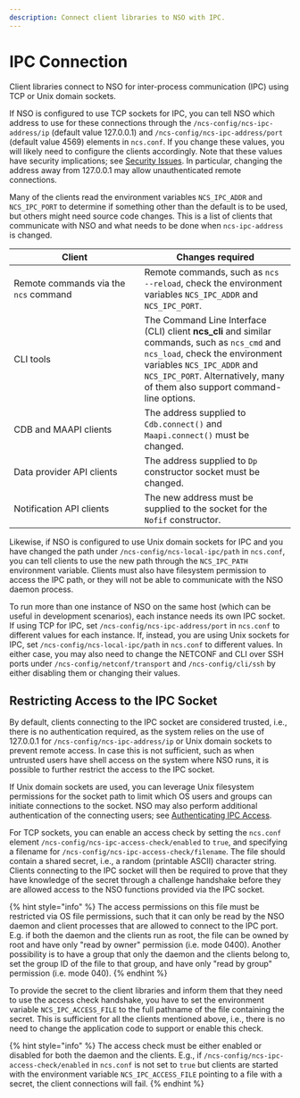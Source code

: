 ```yaml
---
description: Connect client libraries to NSO with IPC.
---
```


# IPC Connection

Client libraries connect to NSO for inter-process communication (IPC) using TCP or Unix domain sockets.

If NSO is configured to use TCP sockets for IPC, you can tell NSO which address to use for these connections through the `/ncs-config/ncs-ipc-address/ip` (default value 127.0.0.1) and `/ncs-config/ncs-ipc-address/port` (default value 4569) elements in `ncs.conf`. If you change these values, you will likely need to configure the clients accordingly. Note that these values have security implications; see [Security Issues](security-issues.md). In particular, changing the address away from 127.0.0.1 may allow unauthenticated remote connections.

Many of the clients read the environment variables `NCS_IPC_ADDR` and `NCS_IPC_PORT` to determine if something other than the default is to be used, but others might need source code changes. This is a list of clients that communicate with NSO and what needs to be done when `ncs-ipc-address` is changed.

<table><thead><tr><th width="218">Client</th><th>Changes required</th></tr></thead><tbody><tr><td>Remote commands via the <code>ncs</code> command</td><td>Remote commands, such as <code>ncs --reload</code>, check the environment variables <code>NCS_IPC_ADDR</code> and <code>NCS_IPC_PORT</code>.</td></tr><tr><td>CLI tools</td><td>The Command Line Interface (CLI) client <strong>ncs_cli</strong> and similar commands, such as <code>ncs_cmd</code> and <code>ncs_load</code>, check the environment variables <code>NCS_IPC_ADDR</code> and <code>NCS_IPC_PORT</code>. Alternatively, many of them also support command-line options.</td></tr><tr><td>CDB and MAAPI clients</td><td>The address supplied to <code>Cdb.connect()</code> and <code>Maapi.connect()</code> must be changed.</td></tr><tr><td>Data provider API clients</td><td>The address supplied to <code>Dp</code> constructor socket must be changed.</td></tr><tr><td>Notification API clients</td><td>The new address must be supplied to the socket for the <code>Nofif</code> constructor.</td></tr></tbody></table>

Likewise, if NSO is configured to use Unix domain sockets for IPC and you have changed the path under `/ncs-config/ncs-local-ipc/path` in `ncs.conf`, you can tell clients to use the new path through the `NCS_IPC_PATH` environment variable. Clients must also have filesystem permission to access the IPC path, or they will not be able to communicate with the NSO daemon process.

To run more than one instance of NSO on the same host (which can be useful in development scenarios), each instance needs its own IPC socket. If using TCP for IPC, set `/ncs-config/ncs-ipc-address/port` in `ncs.conf` to different values for each instance. If, instead, you are using Unix sockets for IPC, set `/ncs-config/ncs-local-ipc/path` in `ncs.conf` to different values. In either case, you may also need to change the NETCONF and CLI over SSH ports under `/ncs-config/netconf/transport` and `/ncs-config/cli/ssh` by either disabling them or changing their values.

## Restricting Access to the IPC Socket

By default, clients connecting to the IPC socket are considered trusted, i.e., there is no authentication required, as the system relies on the use of 127.0.0.1 for `/ncs-config/ncs-ipc-address/ip` or Unix domain sockets to prevent remote access. In case this is not sufficient, such as when untrusted users have shell access on the system where NSO runs, it is possible to further restrict the access to the IPC socket.

If Unix domain sockets are used, you can leverage Unix filesystem permissions for the socket path to limit which OS users and groups can initiate connections to the socket. NSO may also perform additional authentication of the connecting users; see [Authenticating IPC Access](../management/aaa-infrastructure.md#authenticating-ipc-access).

For TCP sockets, you can enable an access check by setting the `ncs.conf` element `/ncs-config/ncs-ipc-access-check/enabled` to `true`, and specifying a filename for `/ncs-config/ncs-ipc-access-check/filename`. The file should contain a shared secret, i.e., a random (printable ASCII) character string. Clients connecting to the IPC socket will then be required to prove that they have knowledge of the secret through a challenge handshake before they are allowed access to the NSO functions provided via the IPC socket.

{% hint style="info" %}
The access permissions on this file must be restricted via OS file permissions, such that it can only be read by the NSO daemon and client processes that are allowed to connect to the IPC port. E.g. if both the daemon and the clients run as root, the file can be owned by root and have only "read by owner" permission (i.e. mode 0400). Another possibility is to have a group that only the daemon and the clients belong to, set the group ID of the file to that group, and have only "read by group" permission (i.e. mode 040).
{% endhint %}

To provide the secret to the client libraries and inform them that they need to use the access check handshake, you have to set the environment variable `NCS_IPC_ACCESS_FILE` to the full pathname of the file containing the secret. This is sufficient for all the clients mentioned above, i.e., there is no need to change the application code to support or enable this check.

{% hint style="info" %}
The access check must be either enabled or disabled for both the daemon and the clients. E.g., if `/ncs-config/ncs-ipc-access-check/enabled` in `ncs.conf` is not set to `true` but clients are started with the environment variable `NCS_IPC_ACCESS_FILE` pointing to a file with a secret, the client connections will fail.
{% endhint %}
